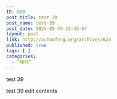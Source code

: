 ```yaml
---
ID: 628
post_title: test 39
post_name: test-39
post_date: 2025-05-30 15:35:07
layout: post
link: http://xuhaofeng.org/archives/628
published: true
tags: [ ]
categories:
  - “峰外”
---
```

test 39

test 39 edit contents